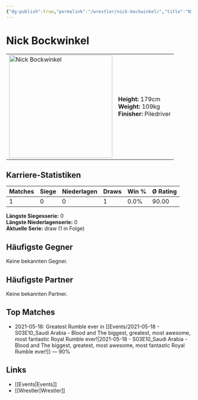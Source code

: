```yaml
---
{"dg-publish":true,"permalink":"/wrestler/nick-bockwinkel/","title":"Nick Bockwinkel","tags":["wrestler"],"noteIcon":""}
---
```



# Nick Bockwinkel

<table>
        <tr>
        <td><img src="https://github.com/CptSpaulding1980/choke-slam-wrestling/releases/download/images/Nick_Bockwinkel.png" width="280" alt="Nick Bockwinkel"></td>
        <td>
        <b>Height:</b> 179cm<br>
        <b>Weight:</b> 109kg<br>
        <b>Finisher:</b> Piledriver<br>
        </td>
        </tr>
        </table>
        
## Karriere-Statistiken

| Matches | Siege | Niederlagen | Draws | Win % | Ø Rating |
|---------|-------|-------------|-------|-------|-----------|
| 1 | 0 | 0 | 1 | 0.0% | 90.00 |

**Längste Siegesserie:** 0<br>**Längste Niederlagenserie:** 0<br>**Aktuelle Serie:** draw (1 in Folge)


## Häufigste Gegner
Keine bekannten Gegner.

## Häufigste Partner
Keine bekannten Partner.

## Top Matches
- 2021-05-18: Greatest Rumble ever in [[Events/2021-05-18 - S03E10_Saudi Arabia - Blood and The biggest, greatest, most awesome, most fantastic Royal Rumble ever!\|2021-05-18 - S03E10_Saudi Arabia - Blood and The biggest, greatest, most awesome, most fantastic Royal Rumble ever!]] — 90%

## Links
- [[Events\|Events]]
- [[Wrestler\|Wrestler]]

